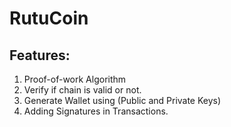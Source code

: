 # <h1>RutuCoin </h1>

## Features:
1. Proof-of-work Algorithm
2. Verify if chain is valid or not.
3. Generate Wallet using (Public and Private Keys)
4. Adding Signatures in Transactions.

